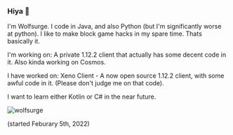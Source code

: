 ### Hiya 👋
I'm Wolfsurge. I code in Java, and also Python (but I'm significantly worse at python). I like to make block game hacks in my spare time. Thats basically it.

I'm working on: A private 1.12.2 client that actually has some decent code in it. Also kinda working on Cosmos.

I have worked on: Xeno Client - A now open source 1.12.2 client, with some awful code in it. (Please don't judge me on that code).

I want to learn either Kotlin or C# in the near future.

<p> <img src="https://komarev.com/ghpvc/?username=wolfsurge&color=8E64D0" alt="wolfsurge" /> </p> (started Feburary 5th, 2022)

<!--
**Wolfsurge/Wolfsurge** is a ✨ _special_ ✨ repository because its `README.md` (this file) appears on your GitHub profile.

Here are some ideas to get you started:

- 🔭 I’m currently working on ...
- 🌱 I’m currently learning ...
- 👯 I’m looking to collaborate on ...
- 🤔 I’m looking for help with ...
- 💬 Ask me about ...
- 📫 How to reach me: ...
- 😄 Pronouns: ...
- ⚡ Fun fact: ...
-->
